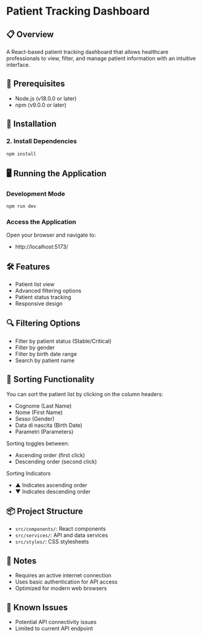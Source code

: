 # Patient Tracking Dashboard

## 📋 Overview
A React-based patient tracking dashboard that allows healthcare professionals to view, filter, and manage patient information with an intuitive interface.

## 🚀 Prerequisites
- Node.js (v18.0.0 or later)
- npm (v9.0.0 or later)

## 🔧 Installation


### 2. Install Dependencies
```bash
npm install
```

## 🖥️ Running the Application

### Development Mode
```bash
npm run dev
```

### Access the Application
Open your browser and navigate to:
- http://localhost:5173/

## 🛠️ Features
- Patient list view
- Advanced filtering options
- Patient status tracking
- Responsive design

## 🔍 Filtering Options
- Filter by patient status (Stable/Critical)
- Filter by gender
- Filter by birth date range
- Search by patient name

## 🔢 Sorting Functionality
You can sort the patient list by clicking on the column headers:

- Cognome (Last Name)
- Nome (First Name)
- Sesso (Gender)
- Data di nascita (Birth Date)
- Parametri (Parameters)

Sorting toggles between:

- Ascending order (first click)
- Descending order (second click)

Sorting Indicators

- ▲ Indicates ascending order
- ▼ Indicates descending order

## 📦 Project Structure
- `src/components/`: React components
- `src/services/`: API and data services
- `src/styles/`: CSS stylesheets

## 📝 Notes
- Requires an active internet connection
- Uses basic authentication for API access
- Optimized for modern web browsers

## 🐛 Known Issues
- Potential API connectivity issues
- Limited to current API endpoint
